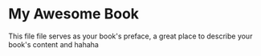 # My Awesome Book

This file file serves as your book's preface, a great place to describe your book's content and
hahaha
